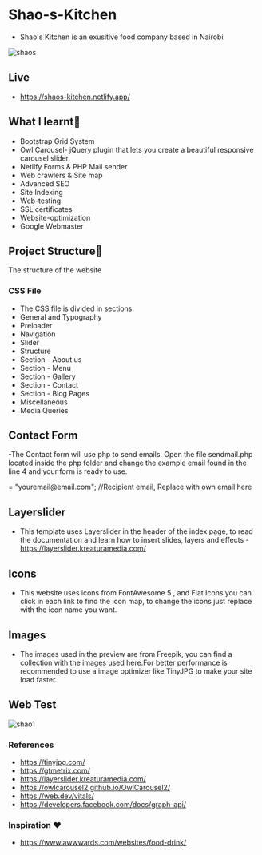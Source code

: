 ﻿# Shao-s-Kitchen
 
 - Shao's Kitchen is an exusitive food company based in Nairobi
 
 ![shaos](https://user-images.githubusercontent.com/61579772/95323476-ce29d580-08d0-11eb-8430-d5302728fdf1.jpg)
 
 ## Live
 - https://shaos-kitchen.netlify.app/

 
## What I learnt📐
- Bootstrap Grid System
- Owl Carousel- jQuery plugin that lets you create a beautiful responsive carousel slider.
- Netlify Forms & PHP Mail sender 
- Web crawlers & Site map
- Advanced SEO 
- Site Indexing
- Web-testing
- SSL certificates
- Website-optimization
- Google Webmaster

## Project Structure🚀
The structure of the website

### CSS File 
- The CSS file is divided in sections:
- General and Typography
- Preloader
- Navigation
- Slider
- Structure
- Section - About us
- Section - Menu     
- Section - Gallery
- Section - Contact
- Section - Blog Pages
- Miscellaneous
- Media Queries

## Contact Form
-The Contact form will use php to send emails. Open the file sendmail.php located inside the php folder and change the example email found in the line 4 and your form is ready to use.
<p>= "youremail@email.com"; //Recipient email, Replace with own email here</p>

## Layerslider
- This template uses Layerslider in the header of the index page, to read the documentation and learn how to insert slides, layers and effects - https://layerslider.kreaturamedia.com/

## Icons
- This website uses icons from FontAwesome 5 , and Flat Icons you can click in each link to find the icon map, to change the icons just replace with the icon name you want.

## Images
- The images used in the preview are from Freepik, you can find a collection with the images used here.For better performance is recommended to use a image optimizer like TinyJPG to make your site load faster.

## Web Test
![shao1](https://user-images.githubusercontent.com/61579772/95325042-38437a00-08d3-11eb-98a9-7f48d41f90ab.jpg)

### References
- https://tinyjpg.com/
- https://gtmetrix.com/
- https://layerslider.kreaturamedia.com/
- https://owlcarousel2.github.io/OwlCarousel2/
- https://web.dev/vitals/
- https://developers.facebook.com/docs/graph-api/

### Inspiration ❤
- https://www.awwwards.com/websites/food-drink/
